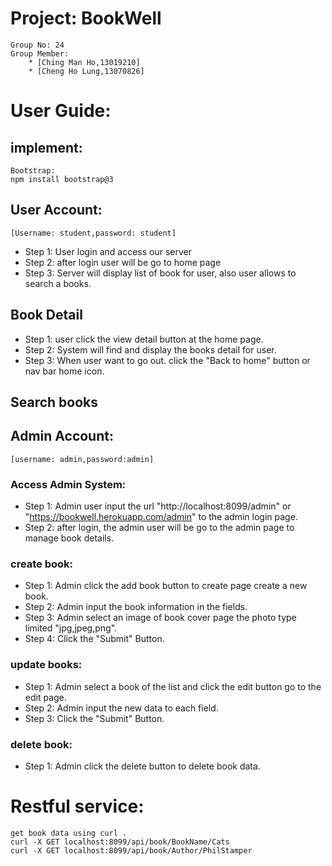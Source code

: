 # Project: BookWell
    Group No: 24
    Group Member: 
        * [Ching Man Ho,13019210] 
        * [Cheng Ho Lung,13070826]

# User Guide:
## **implement:**
    Bootstrap:
    npm install bootstrap@3

## User Account:
    [Username: student,password: student]
* Step 1: User login and access our server
* Step 2: after login user will be go to home page
* Step 3: Server will display list of book for user, also user allows to search a books.
## Book Detail
* Step 1: user click the view detail button at the home page.
* Step 2: System will find and display the books detail for user.
* Step 3: When user want to go out. click the "Back to home" button or nav bar home icon.
## Search books

## Admin Account:
    [username: admin,password:admin]

### Access Admin System:
* Step 1: Admin user input the url "http://localhost:8099/admin" or "https://bookwell.herokuapp.com/admin" to the admin login page.
* Step 2: after login, the admin user will be go to the admin page to manage book details.

### create book:
* Step 1: Admin click the add book button to create page create a new book.
* Step 2: Admin input the book information in the fields.
* Step 3: Admin select an image of book cover page the photo type limited "jpg,jpeg,png".
* Step 4: Click the "Submit" Button.

### update books:
* Step 1: Admin select a book of the list and click the edit button go to the edit page.
* Step 2: Admin input the new data to each field.
* Step 3: Click the "Submit" Button.

### delete book:
* Step 1: Admin click the delete button to delete book data.

# Restful service:
    get book data using curl .
    curl -X GET localhost:8099/api/book/BookName/Cats
    curl -X GET localhost:8099/api/book/Author/PhilStamper